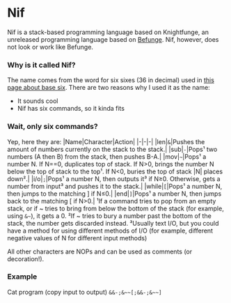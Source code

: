 # Nif
Nif is a stack-based programming language based on Knightfunge, an unreleased programming language based on [Befunge](https://esolangs.org/wiki/Befunge). Nif, however, does not look or work like Befunge.
### Why is it called Nif?
The name comes from the word for six sixes (36 in decimal) used in [this page about base six](https://www.seximal.net/). There are two reasons why I used it as the name:
 - It sounds cool
 - Nif has six commands, so it kinda fits
### Wait, only six commands?
Yep, here they are:
|Name|Character|Action|
|-|-|-|
|len|`&`|Pushes the amount of numbers currently on the stack to the stack.|
|sub|`-`|Pops¹ two numbers (A then B) from the stack, then pushes B-A.|
|mov|`~`|Pops¹ a number N. If N==0, duplicates top of stack. If N>0, brings the number N below the top of stack to the top¹. If N<0, buries the top of stack \|N\| places down².|
|i/o|`;`|Pops¹ a number N, then outputs it³ if N≥0. Otherwise, gets a number from input³ and pushes it to the stack.|
|while|`[`|Pops¹ a number N, then jumps to the matching ] if N≤0.|
|end|`]`|Pops¹ a number N, then jumps back to the matching [ if N>0.|
¹If a command tries to pop from an empty stack, or if ~ tries to bring from below the bottom of the stack (for example, using `&~`), it gets a 0.
²If ~ tries to bury a number past the bottom of the stack, the number gets discarded instead.
³Usually text I/O, but you could have a method for using different methods of I/O (for example, different negative values of N for different input methods)

All other characters are NOPs and can be used as comments (or decoration!).
### Example
Cat program (copy input to output)
`&&-;&~~[;&&-;&~~]`